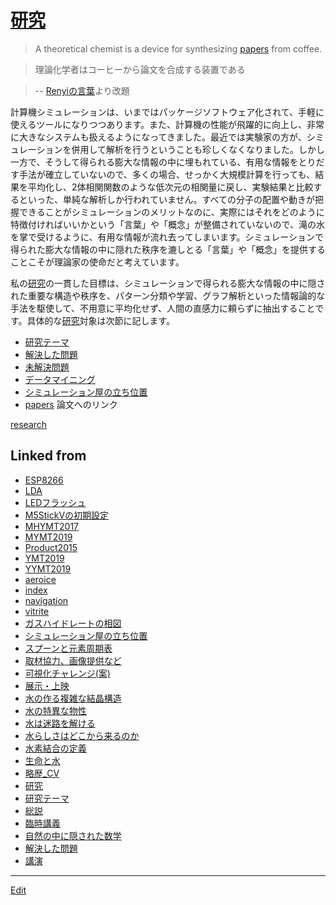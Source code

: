 # [研究](研究.md)

>A theoretical chemist is a device for synthesizing [papers](papers.md) from coffee.

>理論化学者はコーヒーから論文を合成する装置である

>-- [Renyiの言葉](https://ja.wikipedia.org/wiki/%E3%83%AC%E3%83%BC%E3%83%8B%E3%83%BB%E3%82%A2%E3%83%AB%E3%83%95%E3%83%AC%E3%83%BC%E3%83%89)より改題



計算機シミュレーションは、いまではパッケージソフトウェア化されて、手軽に使えるツールになりつつあります。また、計算機の性能が飛躍的に向上し、非常に大きなシステムも扱えるようになってきました。最近では実験家の方が、シミュレーションを併用して解析を行うということも珍しくなくなりました。しかし一方で、そうして得られる膨大な情報の中に埋もれている、有用な情報をとりだす手法が確立していないので、多くの場合、せっかく大規模計算を行っても、結果を平均化し、2体相関関数のような低次元の相関量に戻し、実験結果と比較するといった、単純な解析しか行われていません。すべての分子の配置や動きが把握できることがシミュレーションのメリットなのに、実際にはそれをどのように特徴付ければいいかという「言葉」や「概念」が整備されていないので、滝の水を掌で受けるように、有用な情報が流れ去ってしまいます。シミュレーションで得られた膨大な情報の中に隠れた秩序を漉しとる「言葉」や「概念」を提供することこそが理論家の使命だと考えています。

私の[研究](研究.md)の一貫した目標は、シミュレーションで得られる膨大な情報の中に隠された重要な構造や秩序を、パターン分類や学習、グラフ解析といった情報論的な手法を駆使して、不用意に平均化せず、人間の直感力に頼らずに抽出することです。具体的な[研究](研究.md)対象は次節に記します。


* [研究テーマ](研究テーマ.md)
* [解決した問題](解決した問題.md)
* [未解決問題](未解決問題.md)
* [データマイニング](データマイニング.md)
* [シミュレーション屋の立ち位置](シミュレーション屋の立ち位置.md)
* [papers](papers.md) 論文へのリンク

[research](research.md) 




## Linked from

* [ESP8266](ESP8266.md)
* [LDA](LDA.md)
* [LEDフラッシュ](LEDフラッシュ.md)
* [M5StickVの初期設定](M5StickVの初期設定.md)
* [MHYMT2017](MHYMT2017.md)
* [MYMT2019](MYMT2019.md)
* [Product2015](Product2015.md)
* [YMT2019](YMT2019.md)
* [YYMT2019](YYMT2019.md)
* [aeroice](aeroice.md)
* [index](index.md)
* [navigation](navigation.md)
* [vitrite](vitrite.md)
* [ガスハイドレートの相図](ガスハイドレートの相図.md)
* [シミュレーション屋の立ち位置](シミュレーション屋の立ち位置.md)
* [スプーンと元素周期表](スプーンと元素周期表.md)
* [取材協力、画像提供など](取材協力、画像提供など.md)
* [可視化チャレンジ(案)](可視化チャレンジ(案).md)
* [展示・上映](展示・上映.md)
* [水の作る複雑な結晶構造](水の作る複雑な結晶構造.md)
* [水の特異な物性](水の特異な物性.md)
* [水は迷路を解ける](水は迷路を解ける.md)
* [水らしさはどこから来るのか](水らしさはどこから来るのか.md)
* [水素結合の定義](水素結合の定義.md)
* [生命と水](生命と水.md)
* [略歴_CV](略歴_CV.md)
* [研究](研究.md)
* [研究テーマ](研究テーマ.md)
* [総説](総説.md)
* [臨時講義](臨時講義.md)
* [自然の中に隠された数学](自然の中に隠された数学.md)
* [解決した問題](解決した問題.md)
* [講演](講演.md)


----
[Edit](https://github.com/vitroid/vitroid.github.io/edit/master/MD/研究.md)

